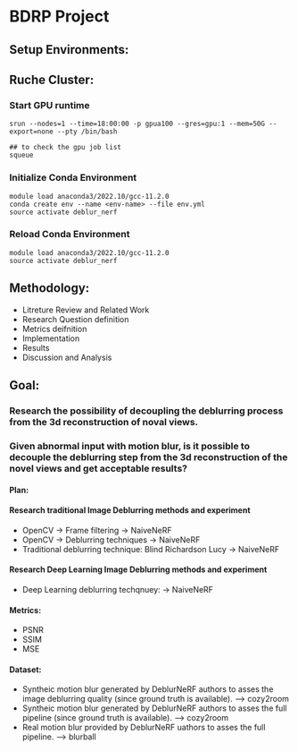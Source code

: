 # BDRP Project 
## Setup Environments: 
## Ruche Cluster: 

### Start GPU runtime

```
srun --nodes=1 --time=18:00:00 -p gpua100 --gres=gpu:1 --mem=50G --export=none --pty /bin/bash
```

```
## to check the gpu job list
squeue
```

### Initialize Conda Environment

```
module load anaconda3/2022.10/gcc-11.2.0
conda create env --name <env-name> --file env.yml
source activate deblur_nerf
```

### Reload Conda Environment

```
module load anaconda3/2022.10/gcc-11.2.0
source activate deblur_nerf
```


## Methodology: 

- Litreture Review and Related Work
- Research Question definition
- Metrics deifnition
- Implementation
- Results
- Discussion and Analysis

## Goal: 
### Research the possibility of decoupling the deblurring process from the 3d reconstruction of noval views. 
### Given abnormal input with motion blur, is it possible to decouple the deblurring step from the 3d reconstruction of the novel views and get acceptable results? 
#### Plan: 
#### Research traditional Image Deblurring methods and experiment
- OpenCV -> Frame filtering -> NaiveNeRF 
- OpenCV -> Deblurring techniques -> NaiveNeRF 
- Traditional deblurring technique: Blind Richardson Lucy -> NaiveNeRF
#### Research Deep Learning Image Deblurring methods and experiment
- Deep Learning deblurring techqnuey: <choose one> -> NaiveNeRF
#### Metrics:
- PSNR
- SSIM
- MSE
#### Dataset: 
- Syntheic motion blur generated by DeblurNeRF authors to asses the image deblurring quality (since ground truth is available). <pick one data set> --> cozy2room
- Syntheic motion blur generated by DeblurNeRF authors to asses the full pipeline (since ground truth is available). <pick one data set> --> cozy2room
- Real motion blur provided by DeblurNeRF uathors to asses the full pipeline. <pick one data set> --> blurball






